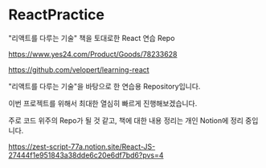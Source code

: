 # ReactPractice
"리액트를 다루는 기술" 책을 토대로한 React 연습 Repo

https://www.yes24.com/Product/Goods/78233628

https://github.com/velopert/learning-react

"리액트를 다루는 기술"을 바탕으로 한 연습용 Repository입니다.

이번 프로젝트를 위해서 최대한 열심히 빠르게 진행해보겠습니다.

주로 코드 위주의 Repo가 될 것 같고, 책에 대한 내용 정리는 개인 Notion에 정리 중입니다.

https://zest-script-77a.notion.site/React-JS-27444f1e951843a38dde6c20e6df7bd6?pvs=4
